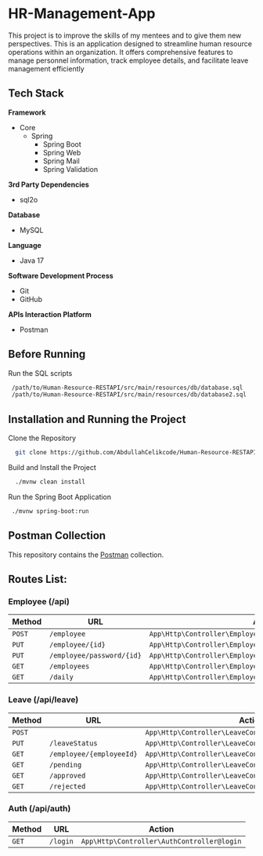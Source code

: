 
# HR-Management-App

This project is to improve the skills of my mentees and to give them new perspectives. This is an application designed to streamline human resource operations within an organization. It offers comprehensive features to manage personnel information, track employee details, and facilitate leave management efficiently

## Tech Stack
**Framework**
* Core
    * Spring 
        * Spring Boot
        * Spring Web
        * Spring Mail
        * Spring Validation


**3rd Party Dependencies**
* sql2o


**Database**
* MySQL


**Language**
* Java 17


**Software Development Process**
* Git
* GitHub


**APIs Interaction Platform**
* Postman

## Before Running 
Run the SQL scripts
```bash
 /path/to/Human-Resource-RESTAPI/src/main/resources/db/database.sql
 /path/to/Human-Resource-RESTAPI/src/main/resources/db/database2.sql
```
## Installation and Running the Project

Clone the Repository

```bash
  git clone https://github.com/AbdullahCelikcode/Human-Resource-RESTAPI
```

Build and Install the Project

```bash
  ./mvnw clean install
```



Run the Spring Boot Application

```bash
 ./mvnw spring-boot:run
```

## Postman Collection

This repository contains the [Postman](https://documenter.getpostman.com/view/27272819/2s9YkrcL2f) collection.


## Routes List:

### Employee (/api)

| Method     | URL                               | Action                                                      |
|------------|-----------------------------------|-------------------------------------------------------------|
| `POST`     | `/employee`                       | `App\Http\Controller\EmployeeController@createEmployee`     |
| `PUT`      | `/employee/{id}`                  | `App\Http\Controller\EmployeeController@updateEmployee`     |
| `PUT`      | `/employee/password/{id}`         | `App\Http\Controller\EmployeeController@updatePassword`     |
| `GET`      | `/employees`                      | `App\Http\Controller\EmployeeController@getEmployees`       |
| `GET`      | `/daily`                          | `App\Http\Controller\EmployeeController@getEmployeesOnLeave`|


### Leave (/api/leave)

| Method     | URL                               | Action                                                      |
|------------|-----------------------------------|-------------------------------------------------------------|
| `POST`     |                                   | `App\Http\Controller\LeaveController@createLeave`           |
| `PUT`      | `/leaveStatus`                         | `App\Http\Controller\LeaveController@updateStatus`          |
| `GET`      | `/employee/{employeeId}`          | `App\Http\Controller\LeaveController@getLeaves`             |
| `GET`      | `/pending`                        | `App\Http\Controller\LeaveController@getPendingLeaves`      |
| `GET`      | `/approved`                        | `App\Http\Controller\LeaveController@getApprovedLeaves`    |
| `GET`      | `/rejected`                        | `App\Http\Controller\LeaveController@getRejectedLeaves`    |   

### Auth (/api/auth)

| Method     | URL                               | Action                                                      |
|------------|-----------------------------------|-------------------------------------------------------------|
| `GET`      | `/login`                          | `App\Http\Controller\AuthController@login`                  |

  
